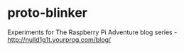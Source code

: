 proto-blinker
=============

Experiments for The Raspberry Pi Adventure blog series -  http://nulld1g1t.yourprog.com/blog/

